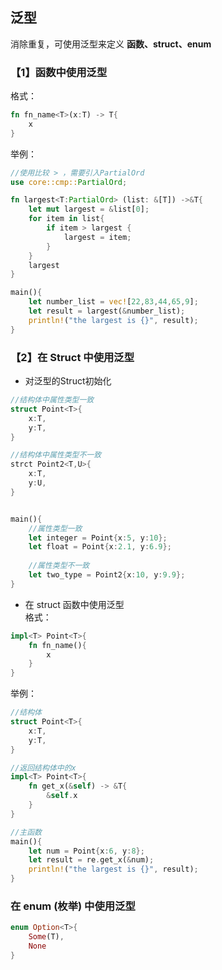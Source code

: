 ## 泛型  
消除重复，可使用泛型来定义 **函数、struct、enum**   

### 【1】函数中使用泛型  
格式：
```rust
fn fn_name<T>(x:T) -> T{
	x
}
```  
举例：
```rust
//使用比较 > ，需要引入PartialOrd
use core::cmp::PartialOrd;

fn largest<T:PartialOrd> (list: &[T]) ->&T{
	let mut largest = &list[0];
	for item in list{
		if item > largest {
			largest = item;
		}
	}
	largest
}

main(){
	let number_list = vec![22,83,44,65,9];
	let result = largest(&number_list);
	println!("the largest is {}", result);
}
```

### 【2】在 Struct 中使用泛型  
- 对泛型的Struct初始化  
```rust
//结构体中属性类型一致
struct Point<T>{
	x:T,
	y:T,
}

//结构体中属性类型不一致
strct Point2<T,U>{
	x:T,
	y:U,
}


main(){
	//属性类型一致
	let integer = Point{x:5, y:10};
	let float = Point{x:2.1, y:6.9};
	
	//属性类型不一致
	let two_type = Point2{x:10, y:9.9};
}
```  
- 在 struct 函数中使用泛型  
格式：
```rust
impl<T> Point<T>{
	fn fn_name(){
		x
	}
}
```
举例：
```rust
//结构体
struct Point<T>{
	x:T,
	y:T,
}

//返回结构体中的x
impl<T> Point<T>{
	fn get_x(&self) -> &T{
		&self.x
	}
}

//主函数
main(){
	let num = Point{x:6, y:8};
	let result = re.get_x(&num);
	println!("the largest is {}", result);
}

```
### 在 enum (枚举) 中使用泛型  
```rust
enum Option<T>{
	Some(T),
	None
}
```

